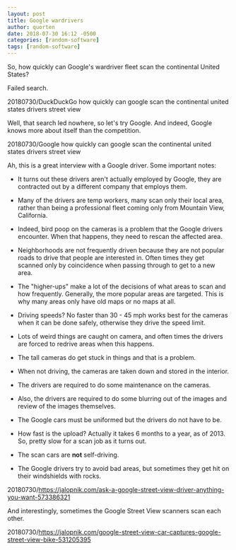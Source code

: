 ```yaml
---
layout: post
title: Google wardrivers
author: quorten
date: 2018-07-30 16:12 -0500
categories: [random-software]
tags: [random-software]
---
```


So, how quickly can Google's wardriver fleet scan the continental
United States?

Failed search.

20180730/DuckDuckGo how quickly can google scan the continental united
  states drivers street view

Well, that search led nowhere, so let's try Google.  And indeed,
Google knows more about itself than the competition.

20180730/Google how quickly can google scan the continental united
  states drivers street view

<!-- more -->

Ah, this is a great interview with a Google driver.  Some important
notes:

* It turns out these drivers aren't actually employed by Google, they
  are contracted out by a different company that employs them.

* Many of the drivers are temp workers, many scan only their local
  area, rather than being a professional fleet coming only from
  Mountain View, California.

* Indeed, bird poop on the cameras is a problem that the Google
  drivers encounter.  When that happens, they need to rescan the
  affected area.

* Neighborhoods are not frequently driven because they are not popular
  roads to drive that people are interested in.  Often times they get
  scanned only by coincidence when passing through to get to a new
  area.

* The "higher-ups" make a lot of the decisions of what areas to scan
  and how frequently.  Generally, the more popular areas are targeted.
  This is why many areas only have old maps or no maps at all.

* Driving speeds?  No faster than 30 - 45 mph works best for the
  cameras when it can be done safely, otherwise they drive the speed
  limit.

* Lots of weird things are caught on camera, and often times the
  drivers are forced to redrive areas when this happens.

* The tall cameras do get stuck in things and that is a problem.

* When not driving, the cameras are taken down and stored in the
  interior.

* The drivers are required to do some maintenance on the cameras.

* Also, the drivers are required to do some blurring out of the images
  and review of the images themselves.

* The Google cars must be uniformed but the drivers do not have to be.

* How fast is the upload?  Actually it takes 6 months to a year, as of
  2013.  So, pretty slow for a scan job as it turns out.

* The scan cars are **not** self-driving.

* The Google drivers try to avoid bad areas, but sometimes they get
  hit on their windshields with rocks.

20180730/https://jalopnik.com/ask-a-google-street-view-driver-anything-you-want-573386321

And interestingly, sometimes the Google Street View scanners scan each
other.

20180730/https://jalopnik.com/google-street-view-car-captures-google-street-view-bike-531205395
